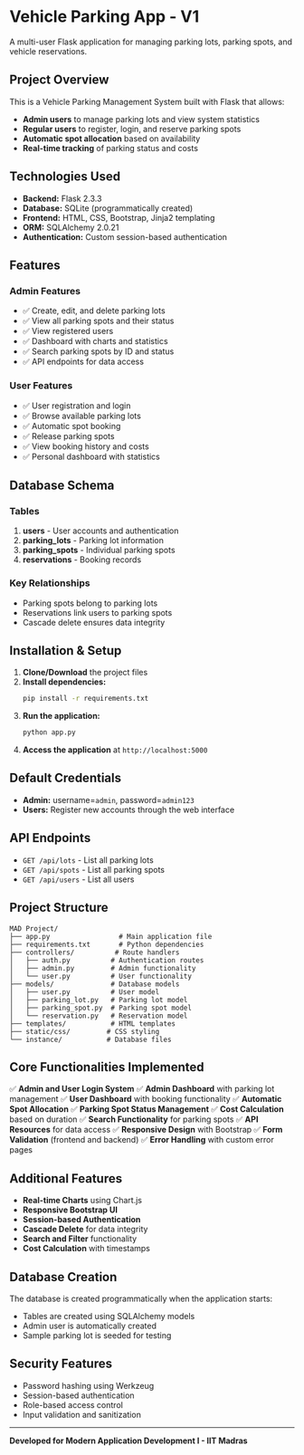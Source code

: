 # Vehicle Parking App - V1

A multi-user Flask application for managing parking lots, parking spots, and vehicle reservations.

## Project Overview

This is a Vehicle Parking Management System built with Flask that allows:
- **Admin users** to manage parking lots and view system statistics
- **Regular users** to register, login, and reserve parking spots
- **Automatic spot allocation** based on availability
- **Real-time tracking** of parking status and costs

## Technologies Used

- **Backend:** Flask 2.3.3
- **Database:** SQLite (programmatically created)
- **Frontend:** HTML, CSS, Bootstrap, Jinja2 templating
- **ORM:** SQLAlchemy 2.0.21
- **Authentication:** Custom session-based authentication

## Features

### Admin Features
- ✅ Create, edit, and delete parking lots
- ✅ View all parking spots and their status
- ✅ View registered users
- ✅ Dashboard with charts and statistics
- ✅ Search parking spots by ID and status
- ✅ API endpoints for data access

### User Features
- ✅ User registration and login
- ✅ Browse available parking lots
- ✅ Automatic spot booking
- ✅ Release parking spots
- ✅ View booking history and costs
- ✅ Personal dashboard with statistics

## Database Schema

### Tables
1. **users** - User accounts and authentication
2. **parking_lots** - Parking lot information
3. **parking_spots** - Individual parking spots
4. **reservations** - Booking records

### Key Relationships
- Parking spots belong to parking lots
- Reservations link users to parking spots
- Cascade delete ensures data integrity

## Installation & Setup

1. **Clone/Download** the project files
2. **Install dependencies:**
   ```bash
   pip install -r requirements.txt
   ```
3. **Run the application:**
   ```bash
   python app.py
   ```
4. **Access the application** at `http://localhost:5000`

## Default Credentials

- **Admin:** username=`admin`, password=`admin123`
- **Users:** Register new accounts through the web interface

## API Endpoints

- `GET /api/lots` - List all parking lots
- `GET /api/spots` - List all parking spots
- `GET /api/users` - List all users

## Project Structure

```
MAD Project/
├── app.py                 # Main application file
├── requirements.txt       # Python dependencies
├── controllers/          # Route handlers
│   ├── auth.py          # Authentication routes
│   ├── admin.py         # Admin functionality
│   └── user.py          # User functionality
├── models/              # Database models
│   ├── user.py          # User model
│   ├── parking_lot.py   # Parking lot model
│   ├── parking_spot.py  # Parking spot model
│   └── reservation.py   # Reservation model
├── templates/           # HTML templates
├── static/css/         # CSS styling
└── instance/           # Database files
```

## Core Functionalities Implemented

✅ **Admin and User Login System**
✅ **Admin Dashboard** with parking lot management
✅ **User Dashboard** with booking functionality
✅ **Automatic Spot Allocation**
✅ **Parking Spot Status Management**
✅ **Cost Calculation** based on duration
✅ **Search Functionality** for parking spots
✅ **API Resources** for data access
✅ **Responsive Design** with Bootstrap
✅ **Form Validation** (frontend and backend)
✅ **Error Handling** with custom error pages

## Additional Features

- **Real-time Charts** using Chart.js
- **Responsive Bootstrap UI**
- **Session-based Authentication**
- **Cascade Delete** for data integrity
- **Search and Filter** functionality
- **Cost Calculation** with timestamps

## Database Creation

The database is created programmatically when the application starts:
- Tables are created using SQLAlchemy models
- Admin user is automatically created
- Sample parking lot is seeded for testing

## Security Features

- Password hashing using Werkzeug
- Session-based authentication
- Role-based access control
- Input validation and sanitization

---

**Developed for Modern Application Development I - IIT Madras** 